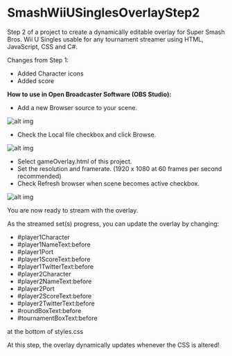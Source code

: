 # SmashWiiUSinglesOverlayStep2
Step 2 of a project to create a dynamically editable overlay for Super Smash Bros. Wii U Singles usable for any tournament streamer using HTML, JavaScript, CSS and C#.

Changes from Step 1:
- Added Character icons
- Added score

**How to use in Open Broadcaster Software (OBS Studio):**
- Add a new Browser source to your scene.

![alt img](https://imgur.com/FCYcy8M.png)

- Check the Local file checkbox and click Browse.

![alt img](https://imgur.com/VLLhL43.png)

- Select gameOverlay.html of this project.
- Set the resolution and framerate. (1920 x 1080 at 60 frames per second recommended)
- Check Refresh browser when scene becomes active checkbox.

![alt img](https://imgur.com/zLKg09t.png)

You are now ready to stream with the overlay.

As the streamed set(s) progress, you can update the overlay by changing:

- #player1Character
- #player1NameText:before
- #player1Port
- #player1ScoreText:before
- #player1TwitterText:before
- #player2Character
- #player2NameText:before
- #player2Port
- #player2ScoreText:before
- #player2TwitterText:before
- #roundBoxText:before
- #tournamentBoxText:before

at the bottom of styles.css

At this step, the overlay dynamically updates whenever the CSS is altered!
